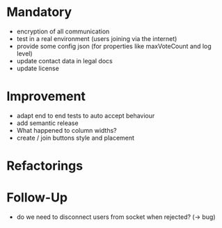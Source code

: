 # Mandatory

- encryption of all communication
- test in a real environment (users joining via the internet)
- provide some config json (for properties like maxVoteCount and log level)
- update contact data in legal docs
- update license

# Improvement

- adapt end to end tests to auto accept behaviour
- add semantic release
- What happened to column widths?
- create / join buttons style and placement

# Refactorings

# Follow-Up

- do we need to disconnect users from socket when rejected? (-> bug)
